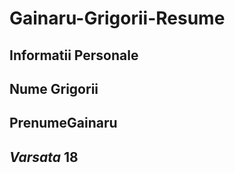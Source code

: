 # Gainaru-Grigorii-Resume
## **Informatii Personale**
## **Nume** Grigorii 
## **Prenume**Gainaru
## *Varsata* 18